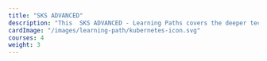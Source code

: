 ```yaml
---
title: "SKS ADVANCED"
description: "This  SKS ADVANCED - Learning Paths covers the deeper technical topics of (managed) Kubernetes for an expert audience and conveys the benefits of containers and container orchestration for modern IT scenarios. It will help you learn how to leverage this new technology, use the terminology associated, understand the components and functions, and why these new technologies are so important."
cardImage: "/images/learning-path/kubernetes-icon.svg"
courses: 4
weight: 3
---
```

